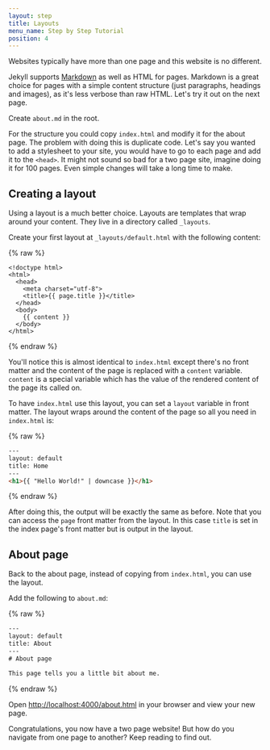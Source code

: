 ```yaml
---
layout: step
title: Layouts
menu_name: Step by Step Tutorial
position: 4
---
```

Websites typically have more than one page and this website is no different.

Jekyll supports [Markdown](https://daringfireball.net/projects/markdown/syntax)
as well as HTML for pages. Markdown is a great choice for pages with a simple
content structure (just paragraphs, headings and images), as it's less verbose
than raw HTML. Let's try it out on the next page.

Create `about.md` in the root.

For the structure you could copy `index.html` and modify it for the about page.
The problem with doing this is duplicate code. Let's say you wanted to add a
stylesheet to your site, you would have to go to each page and add it to the
`<head>`. It might not sound so bad for a two page site, imagine doing it
for 100 pages. Even simple changes will take a long time to make.

## Creating a layout

Using a layout is a much better choice. Layouts are templates that wrap around
your content. They live in a directory called `_layouts`.

Create your first layout at `_layouts/default.html` with the following content:

{% raw %}
```liquid
<!doctype html>
<html>
  <head>
    <meta charset="utf-8">
    <title>{{ page.title }}</title>
  </head>
  <body>
    {{ content }}
  </body>
</html>
```
{% endraw %}

You'll notice this is almost identical to `index.html` except there's
no front matter and the content of the page is replaced with a `content`
variable. `content` is a special variable which has the value of the rendered
content of the page its called on.

To have `index.html` use this layout, you can set a `layout` variable in front
matter. The layout wraps around the content of the page so all you need in
`index.html` is:

{% raw %}
```html
---
layout: default
title: Home
---
<h1>{{ "Hello World!" | downcase }}</h1>
```
{% endraw %}

After doing this, the output will be exactly the same as before. Note that you
can access the `page` front matter from the layout. In this case `title` is
set in the index page's front matter but is output in the layout.

## About page

Back to the about page, instead of copying from `index.html`, you can use the
layout.

Add the following to `about.md`:

{% raw %}
```html
---
layout: default
title: About
---
# About page

This page tells you a little bit about me.
```
{% endraw %}

Open <a href="http://localhost:4000/about.html" target="_blank" data-proofer-ignore>http://localhost:4000/about.html</a>
in your browser and view your new page.

Congratulations, you now have a two page website! But how do you
navigate from one page to another? Keep reading to find out.
